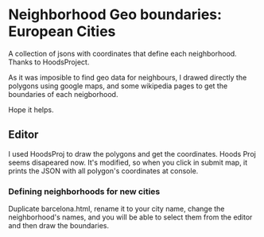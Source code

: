 Neighborhood Geo boundaries: European Cities
===========================================

A collection of jsons with coordinates that define each neighborhood. Thanks to HoodsProject.

As it was imposible to find geo data for neighbours, I drawed directly the polygons using google maps, and some wikipedia pages to get the boundaries of each neigborhood.

Hope it helps.


## Editor

I used HoodsProj to draw the polygons and get the coordinates. Hoods Proj seems disapeared now. It's modified, so when you click in submit map, it prints the JSON with all polygon's coordinates at console.

### Defining neighborhoods for new cities

Duplicate barcelona.html, rename it to your city name, change the neighborhood's names, and you will be able to select them from the editor and then draw the boundaries.